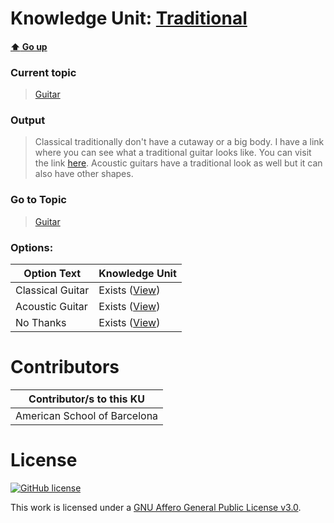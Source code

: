 # Knowledge Unit: [Traditional](../../knowledge_units/guitar/traditional.md)

#### [:arrow_up: Go up](../../topics/guitar.md)
### Current topic
> [Guitar](../../topics/guitar.md)
### Output
> Classical traditionally don&#039;t have a cutaway or a big body. I have a link where you can see what a traditional guitar looks like. You can visit the link [here](https://upload.wikimedia.org/wikipedia/commons/thumb/6/6e/Classical_Guitar_two_views2.png/328px-Classical_Guitar_two_views2.png). Acoustic guitars have a traditional look as well but it can also have other shapes.
### Go to Topic
> [Guitar](../../topics/guitar.md)

### Options: 

| Option Text | Knowledge Unit |
| - | - |  
| Classical Guitar  |  Exists ([View](../../knowledge_units/guitar/classical-guitar.md))  |  
| Acoustic Guitar  |  Exists ([View](../../knowledge_units/guitar/acoustic-guitar.md))  |  
| No Thanks  |  Exists ([View](../../knowledge_units/guitar/no-thanks.md))  | 

# Contributors

| Contributor/s to this KU |
| - | 
| American School of Barcelona |

# License
[![GitHub license](https://img.shields.io/github/license/inbrainz/cerebro)](https://github.com/inbrainz/cerebro/blob/master/LICENSE)

This work is licensed under a [GNU Affero General Public License v3.0](https://www.gnu.org/licenses/agpl-3.0.txt).